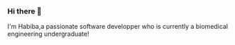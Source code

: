 ### Hi there 👋

I'm Habiba,a passionate software developper who is currently a biomedical engineering undergraduate!

<!--
**Habiba-Mohsen/Habiba-Mohsen** is a ✨ _special_ ✨ repository because its `README.md` (this file) appears on your GitHub profile.

- 📫 How to reach me: [![LinkedIn](https://www.linkedin.com/in/habiba-mohsen-2b545a272/)https://www.linkedin.com/in/habiba-mohsen-2b545a272/)
-->
